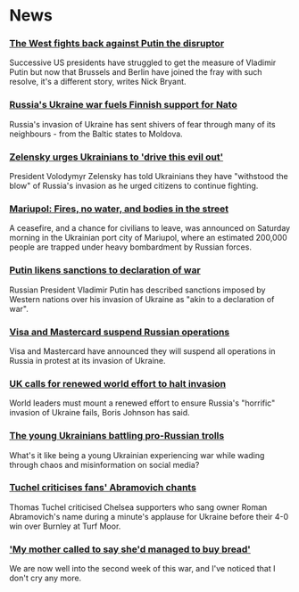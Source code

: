 # News
### [The West fights back against Putin the disruptor](https://www.bbc.com/news/world-us-canada-60597186)
Successive US presidents have struggled to get the measure of Vladimir Putin but now that Brussels and Berlin have joined the fray with such resolve, it's a different story, writes Nick Bryant.
### [Russia's Ukraine war fuels Finnish support for Nato](https://www.bbc.com/news/world-europe-60626536)
Russia's invasion of Ukraine has sent shivers of fear through many of its neighbours - from the Baltic states to Moldova. 
### [Zelensky urges Ukrainians to 'drive this evil out'](https://www.bbc.com/news/world-europe-60636337)
President Volodymyr Zelensky has told Ukrainians they have "withstood the blow" of Russia's invasion as he urged citizens to continue fighting.
### [Mariupol: Fires, no water, and bodies in the street](https://www.bbc.com/news/world-europe-60637338)
A ceasefire, and a chance for civilians to leave, was announced on Saturday morning in the Ukrainian port city of Mariupol, where an estimated 200,000 people are trapped under heavy bombardment by Russian forces. 
### [Putin likens sanctions to declaration of war](https://www.bbc.com/news/world-europe-60633482)
Russian President Vladimir Putin has described sanctions imposed by Western nations over his invasion of Ukraine as "akin to a declaration of war".
### [Visa and Mastercard suspend Russian operations](https://www.bbc.com/news/business-60637429)
Visa and Mastercard have announced they will suspend all operations in Russia in protest at its invasion of Ukraine.
### [UK calls for renewed world effort to halt invasion](https://www.bbc.com/news/uk-60634017)
World leaders must mount a renewed effort to ensure Russia's "horrific" invasion of Ukraine fails, Boris Johnson has said.
### [The young Ukrainians battling pro-Russian trolls](https://www.bbc.com/news/blogs-trending-60596133)
What's it like being a young Ukrainian experiencing war while wading through chaos and misinformation on social media? 
### [Tuchel criticises fans' Abramovich chants](https://www.bbc.com/sport/football/60634597)
Thomas Tuchel criticised Chelsea supporters who sang owner Roman Abramovich's name during a minute's applause for Ukraine before their 4-0 win over Burnley at Turf Moor.
### ['My mother called to say she'd managed to buy bread'](https://www.bbc.com/news/world-europe-60633888)
We are now well into the second week of this war, and I've noticed that I don't cry any more.
